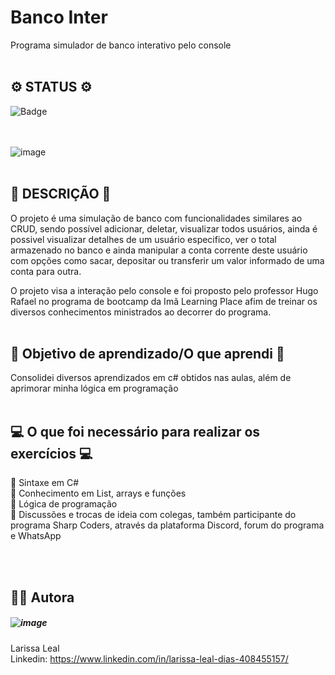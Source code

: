 # Banco Inter
Programa simulador de banco interativo pelo console
<br><br>

## ⚙️ STATUS ⚙️
![Badge](https://img.shields.io/badge/STATUS-desenvolvendo-%237159c1?style=for-the-badge&logo=ghost)

<br><br>
![image](https://user-images.githubusercontent.com/108475403/208705043-11c5dfc0-d033-4823-b4a6-8929d2e9d133.png)
<br><br>
## 📝 DESCRIÇÃO 📝
O projeto é uma simulação de banco com funcionalidades similares ao CRUD, sendo possível adicionar, deletar, visualizar todos usuários, 
ainda é possivel visualizar detalhes de um usuário especifico, ver o total armazenado no banco e ainda manipular a conta corrente deste usuário
com opções como sacar, depositar ou transferir um valor informado de uma conta para outra. 

O projeto visa a interação pelo console e foi proposto pelo professor Hugo Rafael no programa de bootcamp da Imã Learning Place afim de treinar os
diversos conhecimentos ministrados ao decorrer do programa. 
<br><br>

## 🎯 Objetivo de aprendizado/O que aprendi 🎯
Consolidei diversos aprendizados em c# obtidos nas aulas, além de aprimorar minha lógica em programação 
<br><br>
## 💻 O que foi necessário para realizar os exercícios 💻
📌 Sintaxe em C#<br>
📌 Conhecimento em List, arrays e funções<br>
📌 Lógica de programação<br>
📌 Discussões e trocas de ideia com colegas, também participante do programa Sharp Coders, através da plataforma Discord, forum do programa e WhatsApp<br>

<br><br>
## 👩‍💻 Autora
##### ![image](https://user-images.githubusercontent.com/108475403/207887950-ba78da66-243e-494a-bd19-68c6bd776e2f.png)


Larissa Leal 
<br>
Linkedin: https://www.linkedin.com/in/larissa-leal-dias-408455157/
